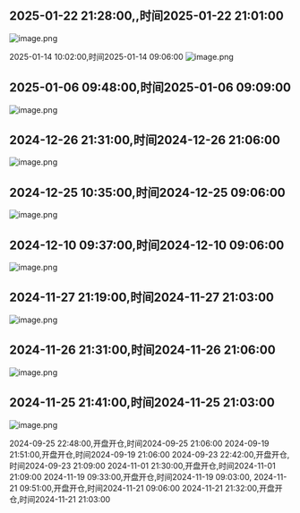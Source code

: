 ## 2025-01-22 21:28:00,,时间2025-01-22 21:01:00

![image.png](https://gitee.com/hxc8/images10/raw/master/img/202502130918801.png)


2025-01-14 10:02:00,时间2025-01-14 09:06:00
![image.png](https://gitee.com/hxc8/images10/raw/master/img/202502130937661.png)

## 2025-01-06 09:48:00,时间2025-01-06 09:09:00

![image.png](https://gitee.com/hxc8/images10/raw/master/img/202502130939481.png)

## 2024-12-26 21:31:00,时间2024-12-26 21:06:00
![image.png](https://gitee.com/hxc8/images10/raw/master/img/202502130942017.png)


## 2024-12-25 10:35:00,时间2024-12-25 09:06:00
![image.png](https://gitee.com/hxc8/images10/raw/master/img/202502130942878.png)

## 2024-12-10 09:37:00,时间2024-12-10 09:06:00
![image.png](https://gitee.com/hxc8/images10/raw/master/img/202502130946344.png)

## 2024-11-27 21:19:00,时间2024-11-27 21:03:00
![image.png](https://gitee.com/hxc8/images10/raw/master/img/202502130952981.png)
## 2024-11-26 21:31:00,时间2024-11-26 21:06:00
![image.png](https://gitee.com/hxc8/images10/raw/master/img/202502130952108.png)

## 2024-11-25 21:41:00,时间2024-11-25 21:03:00

![image.png](https://gitee.com/hxc8/images10/raw/master/img/202502130953637.png)

2024-09-25 22:48:00,开盘开仓,时间2024-09-25 21:06:00
2024-09-19 21:51:00,开盘开仓,时间2024-09-19 21:06:00
2024-09-23 22:42:00,开盘开仓,时间2024-09-23 21:09:00
2024-11-01 21:30:00,开盘开仓,时间2024-11-01 21:09:00
2024-11-19 09:33:00,开盘开仓,时间2024-11-19 09:03:00,
2024-11-21 09:51:00,开盘开仓,时间2024-11-21 09:06:00
2024-11-21 21:32:00,开盘开仓,时间2024-11-21 21:03:00